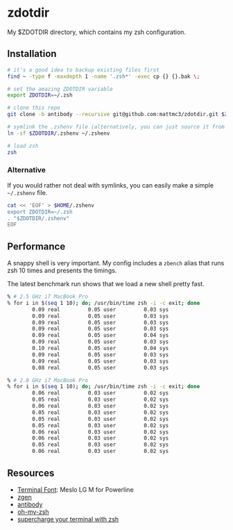 # zdotdir

My $ZDOTDIR directory, which contains my zsh configuration.

## Installation

```zsh
# it's a good idea to backup existing files first
find ~ -type f -maxdepth 1 -name '.zsh*' -exec cp {} {}.bak \;

# set the amazing ZDOTDIR variable
export ZDOTDIR=~/.zsh

# clone this repo
git clone -b antibody --recursive git@github.com:mattmc3/zdotdir.git $ZDOTDIR

# symlink the .zshenv file (alternatively, you can just source it from ~/.zshenv)
ln -sf $ZDOTDIR/.zshenv ~/.zshenv

# load zsh
zsh
```

### Alternative

If you would rather not deal with symlinks, you can easily make a simple
`~/.zshenv` file.

```zsh
cat << 'EOF' > $HOME/.zshenv
export ZDOTDIR=~/.zsh
. "$ZDOTDIR/.zshenv"
EOF
```

## Performance

A snappy shell is very important. My config includes a `zbench` alias
that runs zsh 10 times and presents the timings.

The latest benchmark run shows that we load a new shell pretty fast.

```zsh
% # 2.5 GHz i7 MacBook Pro
% for i in $(seq 1 10); do; /usr/bin/time zsh -i -c exit; done
        0.09 real         0.05 user         0.03 sys
        0.09 real         0.05 user         0.03 sys
        0.09 real         0.05 user         0.03 sys
        0.09 real         0.05 user         0.03 sys
        0.09 real         0.05 user         0.04 sys
        0.09 real         0.05 user         0.03 sys
        0.10 real         0.05 user         0.04 sys
        0.09 real         0.05 user         0.03 sys
        0.09 real         0.05 user         0.03 sys
        0.08 real         0.05 user         0.03 sys

% # 2.8 GHz i7 MacBook Pro
% for i in $(seq 1 10); do; /usr/bin/time zsh -i -c exit; done
        0.06 real         0.03 user         0.02 sys
        0.05 real         0.03 user         0.02 sys
        0.06 real         0.03 user         0.02 sys
        0.05 real         0.03 user         0.02 sys
        0.05 real         0.03 user         0.02 sys
        0.05 real         0.03 user         0.02 sys
        0.06 real         0.03 user         0.02 sys
        0.06 real         0.03 user         0.02 sys
        0.05 real         0.03 user         0.02 sys
        0.06 real         0.03 user         0.02 sys
```

## Resources

- [Terminal Font][terminal-font]: Meslo LG M for Powerline
- [zgen][zgen]
- [antibody][antibody]
- [oh-my-zsh][omz]
- [supercharge your terminal with zsh][supercharge-zsh]

[antibody]:        https://getantibody.github.io/
[supercharge-zsh]: https://blog.callstack.io/supercharge-your-terminal-with-zsh-8b369d689770
[omz]:             https://github.com/robbyrussell/oh-my-zsh/tree/master/lib
[terminal-font]:   https://github.com/powerline/fonts
[zgen]:            https://github.com/tarjoilija/zgen
